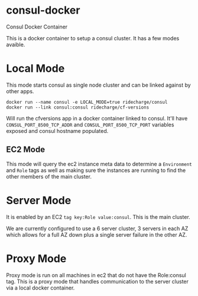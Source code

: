 # consul-docker
Consul Docker Container

This is a docker container to setup a consul cluster.  It has a few modes avaible.

# Local Mode
This mode starts consul as single node cluster and can be linked against by other apps.

```shell
docker run --name consul -e LOCAL_MODE=true ridecharge/consul
docker run --link consul:consul ridecharge/cf-versions
```

Will run the cfversions app in a docker container linked to consul.  It'll have `CONSUL_PORT_8500_TCP_ADDR` and `CONSUL_PORT_8500_TCP_PORT` variables exposed and consul hostname populated.

## EC2 Mode
This mode will query the ec2 instance meta data to determine a `Environment` and `Role` tags as well as making sure the instances are running to find the other members of the main cluster.

# Server Mode
It is enabled by an EC2 `tag key:Role value:consul`.  This is the main cluster.

We are currently configured to use a 6 server cluster, 3 servers in each AZ which allows for a full AZ down plus a single server failure in the other AZ.

# Proxy Mode
Proxy mode is run on all machines in ec2 that do not have the Role:consul tag.  This is a proxy mode that handles communication to the server cluster via a local docker container.  
